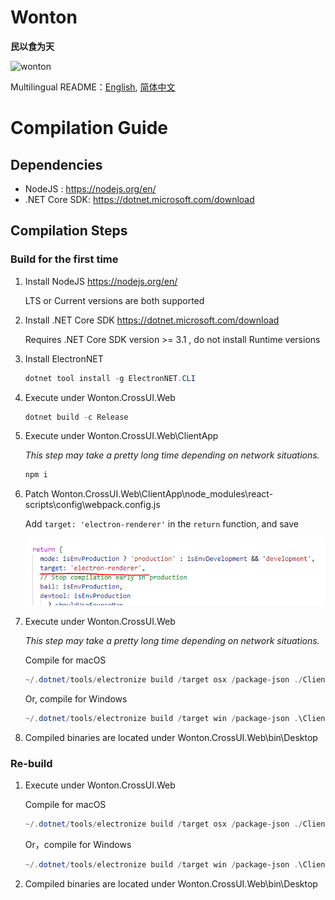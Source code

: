 # Wonton

**民以食为天**

![wonton](./Imgs/wonton.jpg)

Multilingual README：[English](./README.en-US.md), [简体中文](./README.md)


# Compilation Guide

## Dependencies

- NodeJS : https://nodejs.org/en/
- .NET Core SDK: https://dotnet.microsoft.com/download

## Compilation Steps

### Build for the first time

1. Install NodeJS https://nodejs.org/en/
    
    LTS or Current versions are both supported

2. Install .NET Core SDK https://dotnet.microsoft.com/download

    Requires .NET Core SDK version >= 3.1 , do not install Runtime versions

3. Install ElectronNET 

    ```powershell
    dotnet tool install -g ElectronNET.CLI
    ```

4. Execute under Wonton.CrossUI.Web

    ```powershell
    dotnet build -c Release
    ```

5. Execute under Wonton.CrossUI.Web\ClientApp 
   
   *This step may take a pretty long time depending on network situations.*

    ```powershell
    npm i
    ```

6. Patch Wonton.CrossUI.Web\ClientApp\node_modules\react-scripts\config\webpack.config.js

    Add ```target: 'electron-renderer'``` in the ```return``` function, and save

    ![webpack](./Imgs/target.png)

7. Execute under Wonton.CrossUI.Web

    *This step may take a pretty long time depending on network situations.*

    Compile for macOS
    ```powershell
    ~/.dotnet/tools/electronize build /target osx /package-json ./ClientApp/electron.package.json
    ```

    Or, compile for Windows
    ```powershell
    ~/.dotnet/tools/electronize build /target win /package-json .\ClientApp\electron.package.json
    ```
8. Compiled binaries are located under Wonton.CrossUI.Web\bin\Desktop

### Re-build

1. Execute under Wonton.CrossUI.Web

    Compile for macOS
    ```powershell
    ~/.dotnet/tools/electronize build /target osx /package-json ./ClientApp/electron.package.json
    ```

    Or，compile for Windows
    ```powershell
    ~/.dotnet/tools/electronize build /target win /package-json .\ClientApp\electron.package.json
    ```
2. Compiled binaries are located under Wonton.CrossUI.Web\bin\Desktop